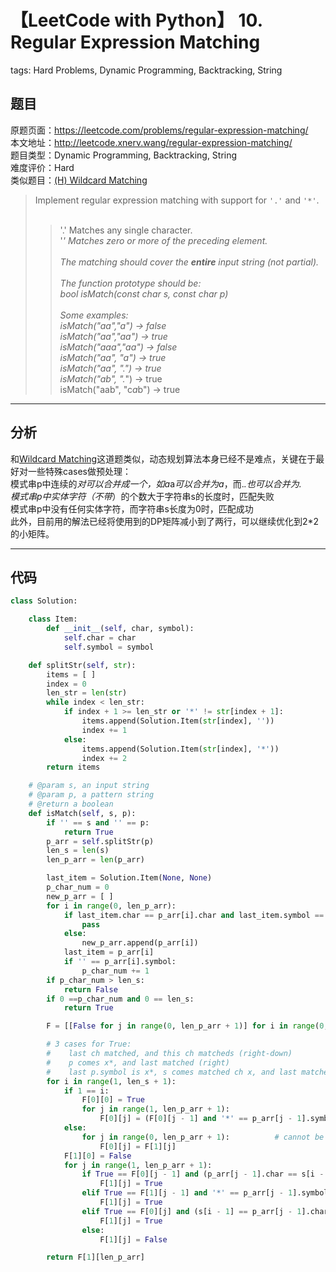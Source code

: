 # 【LeetCode with Python】 10. Regular Expression Matching
tags: Hard Problems, Dynamic Programming, Backtracking, String

## 题目
原题页面：<https://leetcode.com/problems/regular-expression-matching/><br/>
本文地址：<http://leetcode.xnerv.wang/regular-expression-matching/><br/>
题目类型：Dynamic Programming, Backtracking, String<br/>
难度评价：Hard<br/>
类似题目：[(H) Wildcard Matching](/wildcard-matching/)<br/>

> Implement regular expression matching with support for `'.'` and `'*'`.<br/>
><br/>
>> '.' Matches any single character.<br/>
>> '*' Matches zero or more of the preceding element.<br/>
>><br/>
>> The matching should cover the **entire** input string (not partial).<br/>
>><br/>
>> The function prototype should be:<br/>
>> bool isMatch(const char *s, const char *p)<br/>
>><br/>
>> Some examples:<br/>
>> isMatch("aa","a") → false<br/>
>> isMatch("aa","aa") → true<br/>
>> isMatch("aaa","aa") → false<br/>
>> isMatch("aa", "a*") → true<br/>
>> isMatch("aa", ".*") → true<br/>
>> isMatch("ab", ".*") → true<br/>
>> isMatch("aab", "c*a*b") → true<br/>

<!-- more -->

---
## 分析
和[Wildcard Matching](/wildcard-matching/)这道题类似，动态规划算法本身已经不是难点，关键在于最好对一些特殊cases做预处理：<br/>
模式串p中连续的*对可以合并成一个，如a*a*可以合并为a*，而.*.*也可以合并为.*<br/>
模式串p中实体字符（不带*）的个数大于字符串s的长度时，匹配失败<br/>
模式串p中没有任何实体字符，而字符串s长度为0时，匹配成功<br/>
此外，目前用的解法已经将使用到的DP矩阵减小到了两行，可以继续优化到2*2的小矩阵。<br/>

---
## 代码
``` python
class Solution:

    class Item:
        def __init__(self, char, symbol):
            self.char = char
            self.symbol = symbol

    def splitStr(self, str):
        items = [ ]
        index = 0
        len_str = len(str)
        while index < len_str:
            if index + 1 >= len_str or '*' != str[index + 1]:
                items.append(Solution.Item(str[index], ''))
                index += 1
            else:
                items.append(Solution.Item(str[index], '*'))
                index += 2
        return items

    # @param s, an input string
    # @param p, a pattern string
    # @return a boolean
    def isMatch(self, s, p):
        if '' == s and '' == p:
            return True
        p_arr = self.splitStr(p)
        len_s = len(s)
        len_p_arr = len(p_arr)

        last_item = Solution.Item(None, None)
        p_char_num = 0
        new_p_arr = [ ]
        for i in range(0, len_p_arr):
            if last_item.char == p_arr[i].char and last_item.symbol == p_arr[i].symbol and '*' == p_arr[i].symbol:
                pass
            else:
                new_p_arr.append(p_arr[i])
            last_item = p_arr[i]
            if '' == p_arr[i].symbol:
                p_char_num += 1
        if p_char_num > len_s:
            return False
        if 0 ==p_char_num and 0 == len_s:
            return True

        F = [[False for j in range(0, len_p_arr + 1)] for i in range(0, 2)]

        # 3 cases for True:
        #    last ch matched, and this ch matcheds (right-down)
        #    p comes x*, and last matched (right)
        #    last p.symbol is x*, s comes matched ch x, and last matched (down)
        for i in range(1, len_s + 1):
            if 1 == i:
                F[0][0] = True
                for j in range(1, len_p_arr + 1):
                    F[0][j] = (F[0][j - 1] and '*' == p_arr[j - 1].symbol)
            else:
                for j in range(0, len_p_arr + 1):          # cannot be F[0] = F[1]
                    F[0][j] = F[1][j]
            F[1][0] = False
            for j in range(1, len_p_arr + 1):
                if True == F[0][j - 1] and (p_arr[j - 1].char == s[i - 1] or '.' == p_arr[j - 1].char):
                    F[1][j] = True
                elif True == F[1][j - 1] and '*' == p_arr[j - 1].symbol:
                    F[1][j] = True
                elif True == F[0][j] and (s[i - 1] == p_arr[j - 1].char  or '.' == p_arr[j - 1].char)and '*' == p_arr[j - 1].symbol:
                    F[1][j] = True
                else:
                    F[1][j] = False

        return F[1][len_p_arr]
```
